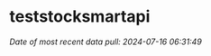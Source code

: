 
<!-- README.md is generated from README.Rmd. Please edit that file -->

# teststocksmartapi

*Date of most recent data pull: 2024-07-16 06:31:49*
